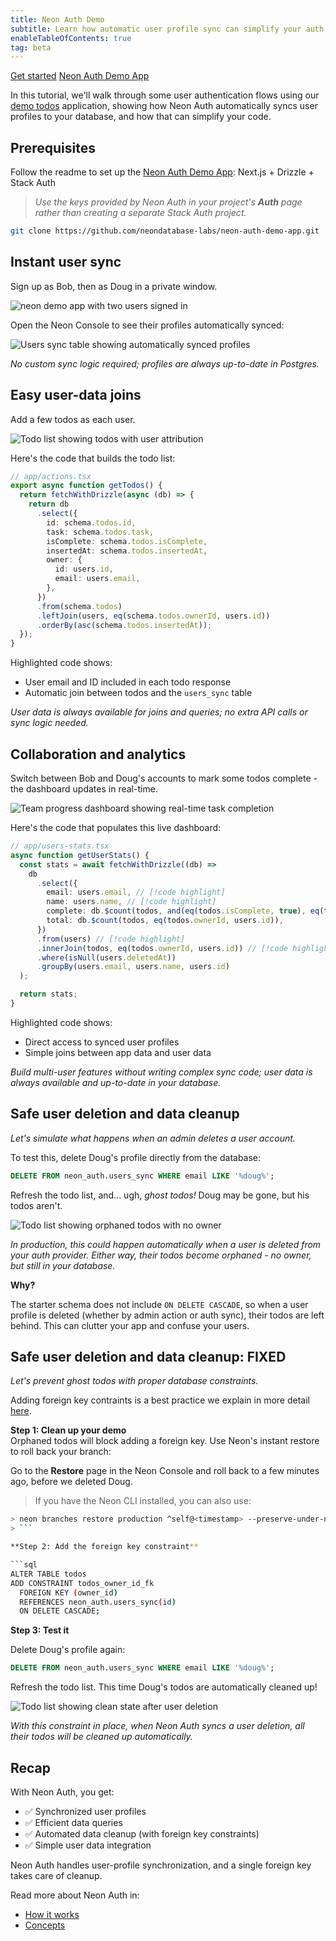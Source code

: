 ```yaml
---
title: Neon Auth Demo
subtitle: Learn how automatic user profile sync can simplify your auth workflow
enableTableOfContents: true
tag: beta
---
```

<InfoBlock>
  <DocsList title="Related docs" theme="docs">
    <a href="/docs/guides/neon-auth">Get started</a>
  </DocsList>

  <DocsList title="Sample project" theme="repo">
    <a href="https://github.com/neondatabase-labs/neon-auth-demo-app">Neon Auth Demo App</a>
  </DocsList>
</InfoBlock>

In this tutorial, we'll walk through some user authentication flows using our [demo todos](https://github.com/neondatabase-labs/neon-auth-demo-app) application, showing how Neon Auth automatically syncs user profiles to your database, and how that can simplify your code.

<FeatureBetaProps feature_name="Neon Auth" />


## Prerequisites

Follow the readme to set up the [Neon Auth Demo App](https://github.com/neondatabase-labs/neon-auth-demo-app): Next.js + Drizzle + Stack Auth

> *Use the keys provided by Neon Auth in your project's **Auth** page rather than creating a separate Stack Auth project.*

```bash
git clone https://github.com/neondatabase-labs/neon-auth-demo-app.git
```

<Steps>

## Instant user sync

Sign up as Bob, then as Doug in a private window.

![neon demo app with two users signed in ](/docs/guides/neon_auth_demo_new_users.png)

Open the Neon Console to see their profiles automatically synced:

![Users sync table showing automatically synced profiles](/docs/guides/neon_auth_users_sync.png)

_No custom sync logic required; profiles are always up-to-date in Postgres._

## Easy user-data joins

Add a few todos as each user.

![Todo list showing todos with user attribution](/docs/guides/neon_auth_demo_todos.png)

Here's the code that builds the todo list:

```ts {7-11,14,15} showLineNumbers
// app/actions.tsx
export async function getTodos() {
  return fetchWithDrizzle(async (db) => {
    return db
      .select({
        id: schema.todos.id,
        task: schema.todos.task,
        isComplete: schema.todos.isComplete,
        insertedAt: schema.todos.insertedAt,
        owner: {
          id: users.id,
          email: users.email,
        },
      })
      .from(schema.todos)
      .leftJoin(users, eq(schema.todos.ownerId, users.id))
      .orderBy(asc(schema.todos.insertedAt));
  });
}
```

Highlighted code shows:

- User email and ID included in each todo response
- Automatic join between todos and the `users_sync` table

_User data is always available for joins and queries; no extra API calls or sync logic needed._

## Collaboration and analytics

Switch between Bob and Doug's accounts to mark some todos complete - the dashboard updates in real-time.

![Team progress dashboard showing real-time task completion](/docs/guides/neon_auth_demo_progress.png)

Here's the code that populates this live dashboard:

```ts showLineNumbers
// app/users-stats.tsx
async function getUserStats() {
  const stats = await fetchWithDrizzle((db) =>
    db
      .select({
        email: users.email, // [!code highlight]
        name: users.name, // [!code highlight]
        complete: db.$count(todos, and(eq(todos.isComplete, true), eq(todos.ownerId, users.id))),
        total: db.$count(todos, eq(todos.ownerId, users.id)),
      })
      .from(users) // [!code highlight]
      .innerJoin(todos, eq(todos.ownerId, users.id)) // [!code highlight]
      .where(isNull(users.deletedAt))
      .groupBy(users.email, users.name, users.id)
  );

  return stats;
}
```

Highlighted code shows:

- Direct access to synced user profiles
- Simple joins between app data and user data

_Build multi-user features without writing complex sync code; user data is always available and up-to-date in your database._

## Safe user deletion and data cleanup

_Let's simulate what happens when an admin deletes a user account._

To test this, delete Doug's profile directly from the database:

```sql
DELETE FROM neon_auth.users_sync WHERE email LIKE '%doug%';
```

Refresh the todo list, and... ugh, _ghost todos!_ Doug may be gone, but his todos aren't.

![Todo list showing orphaned todos with no owner](/docs/guides/neon_auth_demo_ghosts.png)

*In production, this could happen automatically when a user is deleted from your auth provider. Either way, their todos become orphaned - no owner, but still in your database.*

**Why?**

The starter schema does not include `ON DELETE CASCADE`, so when a user profile is deleted (whether by admin action or auth sync), their todos are left behind. This can clutter your app and confuse your users.

## Safe user deletion and data cleanup: FIXED

_Let's prevent ghost todos with proper database constraints._

Adding foreign key contraints is a best practice we explain in more detail [here](/docs/guides/neon-auth-best-practices#foreign-keys-and-the-users_sync-table).

**Step 1: Clean up your demo**  
Orphaned todos will block adding a foreign key. Use Neon's instant restore to roll back your branch:

Go to the **Restore** page in the Neon Console and roll back to a few minutes ago, before we deleted Doug.

> If you have the Neon CLI installed, you can also use:
```bash shouldWrap
> neon branches restore production ^self@<timestamp> --preserve-under-name production_backup
> ```

**Step 2: Add the foreign key constraint**

```sql
ALTER TABLE todos
ADD CONSTRAINT todos_owner_id_fk
  FOREIGN KEY (owner_id)
  REFERENCES neon_auth.users_sync(id)
  ON DELETE CASCADE;
```

**Step 3: Test it**

Delete Doug's profile again:

```sql
DELETE FROM neon_auth.users_sync WHERE email LIKE '%doug%';
```

Refresh the todo list. This time Doug's todos are automatically cleaned up!

![Todo list showing clean state after user deletion](/docs/guides/neon_auth_demo_no_ghosts.png)

_With this constraint in place, when Neon Auth syncs a user deletion, all their todos will be cleaned up automatically._

</Steps>

## Recap

With Neon Auth, you get:

- ✅ Synchronized user profiles
- ✅ Efficient data queries
- ✅ Automated data cleanup (with foreign key constraints)
- ✅ Simple user data integration

Neon Auth handles user-profile synchronization, and a single foreign key takes care of cleanup.

Read more about Neon Auth in:

- [How it works](/docs/guides/neon-auth-tutorial)
- [Concepts](/docs/guides/neon-auth-how-it-works)
